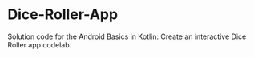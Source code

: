# Dice-Roller-App

Solution code for the Android Basics in Kotlin: Create an interactive Dice Roller app codelab.
